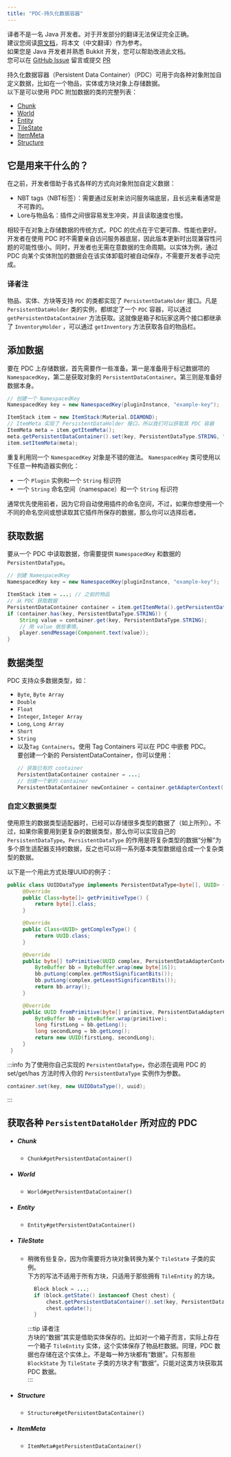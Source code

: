 ```yaml
---
title: "PDC-持久化数据容器"
---
```


译者不是一名 Java 开发者。对于开发部分的翻译无法保证完全正确。  
建议您阅读[原文档](https://docs.papermc.io/paper/dev/pdc)，将本文（中文翻译）作为参考。  
如果您是 Java 开发者并熟悉 Bukkit 开发，您可以帮助改进此文档。  
您可以在 [GitHub Issue](https://github.com/Happy-clo/Docs/issues/new) 留言或提交 [PR](https://github.com/Happy-clo/Docs/)    


持久化数据容器（Persistent Data Container）（PDC）可用于向各种对象附加自定义数据，比如在一个物品，实体或方块对象上存储数据。  
以下是可以使用 PDC 附加数据的类的完整列表：

- [Chunk](#chunk)
- [World](#world)
- [Entity](#entity)
- [TileState](#tilestate)
- [ItemMeta](#itemmeta)
- [Structure](#structure)

## 它是用来干什么的？
在之前，开发者借助于各式各样的方式向对象附加自定义数据：

- NBT tags（NBT标签）：需要通过反射来访问服务端底层，且长远来看通常是不可靠的。
- Lore与物品名：插件之间很容易发生冲突，并且读取速度也慢。

相较于在对象上存储数据的传统方式，PDC 的优点在于它更可靠、性能也更好。开发者在使用 PDC 时不需要亲自访问服务器底层，因此版本更新时出现兼容性问题的可能性很小。同时，开发者也无需在意数据的生命周期。以实体为例，通过 PDC 向某个实体附加的数据会在该实体卸载时被自动保存，不需要开发者手动完成。

### 译者注

物品、实体、方块等支持 `PDC` 的类都实现了 `PersistentDataHolder` 接口。凡是 `PersistentDataHolder` 类的实例，都绑定了一个 `PDC` 容器，可以通过 `getPersistentDataContainer` 方法获取。这就像是箱子和玩家这两个接口都继承了 `InventoryHolder` ，可以通过 `getInventory` 方法获取各自的物品栏。  


## 添加数据
要在 PDC 上存储数据，首先需要作一些准备。第一是准备用于标记数据项的 `NamespacedKey`，第二是获取对象的 `PersistentDataContainer`。第三则是准备好数据本身。

```java
// 创建一个 NamespacedKey
NamespacedKey key = new NamespacedKey(pluginInstance, "example-key");

ItemStack item = new ItemStack(Material.DIAMOND);
// ItemMeta 实现了 PersistentDataHolder 接口，所以我们可以获取其 PDC 容器
ItemMeta meta = item.getItemMeta();
meta.getPersistentDataContainer().set(key, PersistentDataType.STRING, "I love Tacos!");
item.setItemMeta(meta);
```

重复利用同一个 `NamespacedKey` 对象是不错的做法。 `NamespacedKey` 类可使用以下任意一种构造器实例化：

- 一个 `Plugin` 实例和一个 `String` 标识符
- 一个 `String` 命名空间（namespace）和一个 `String` 标识符

通常优先使用前者，因为它将自动使用插件的命名空间，不过，如果你想使用一个不同的命名空间或想读取其它插件所保存的数据，那么你可以选择后者。


## 获取数据
要从一个 PDC 中读取数据，你需要提供 `NamespacedKey` 和数据的 `PersistentDataType`。

```java
// 创建 NamespacedKey
NamespacedKey key = new NamespacedKey(pluginInstance, "example-key");

ItemStack item = ...; // 之前的物品
// 从 PDC 获取数据
PersistentDataContainer container = item.getItemMeta().getPersistentDataContainer();
if (container.has(key, PersistentDataType.STRING)) {
    String value = container.get(key, PersistentDataType.STRING);
    // 用 value 做些事情。
    player.sendMessage(Component.text(value));
}
```

## 数据类型

PDC 支持众多数据类型，如：
- `Byte`, `Byte Array`
- `Double`
- `Float`
- `Integer`, `Integer Array`
- `Long`, `Long Array`
- `Short`
- `String` 
- 以及`Tag Containers`。使用 Tag Containers 可以在 PDC 中嵌套 PDC。  
要创建一个新的 PersistentDataContainer，你可以使用：  
  ```java
  // 获取已有的 container
  PersistentDataContainer container = ...;
  // 创建一个新的 container
  PersistentDataContainer newContainer = container.getAdapterContext().newPersistentDataContainer();
  ```
  
### 自定义数据类型

使用原生的数据类型适配器时，已经可以存储很多类型的数据了（如上所列）。不过，如果你需要用到更复杂的数据类型，那么你可以实现自己的 `PersistentDataType`。`PersistentDataType` 的作用是将复杂类型的数据“分解”为多个原生适配器支持的数据，反之也可以将一系列基本类型数据组合成一个复杂类型的数据。  

以下是一个用此方式处理UUID的例子：

```java
public class UUIDDataType implements PersistentDataType<byte[], UUID> {
     @Override
     public Class<byte[]> getPrimitiveType() {
         return byte[].class;
     }

     @Override
     public Class<UUID> getComplexType() {
         return UUID.class;
     }

     @Override
     public byte[] toPrimitive(UUID complex, PersistentDataAdapterContext context) {
         ByteBuffer bb = ByteBuffer.wrap(new byte[16]);
         bb.putLong(complex.getMostSignificantBits());
         bb.putLong(complex.getLeastSignificantBits());
         return bb.array();
     }

     @Override
     public UUID fromPrimitive(byte[] primitive, PersistentDataAdapterContext context) {
         ByteBuffer bb = ByteBuffer.wrap(primitive);
         long firstLong = bb.getLong();
         long secondLong = bb.getLong();
         return new UUID(firstLong, secondLong);
     }
 }
```
:::info 
为了使用你自己实现的 `PersistentDataType`，你必须在调用 PDC 的 set/get/has 方法时传入你的 `PersistentDataType` 实例作为参数。  
```java
container.set(key, new UUIDDataType(), uuid);
```
:::

## 获取各种 `PersistentDataHolder` 所对应的 PDC 

- ##### Chunk
    - `Chunk#getPersistentDataContainer()`
- ##### World
    - `World#getPersistentDataContainer()`
- ##### Entity
    - `Entity#getPersistentDataContainer()`
- ##### TileState
    - 稍微有些复杂，因为你需要将方块对象转换为某个 `TileState` 子类的实例。  
      下方的写法不适用于所有方块，只适用于那些拥有 `TileEntity` 的方块。  
      ```java
        Block block = ...;
        if (block.getState() instanceof Chest chest) {
            chest.getPersistentDataContainer().set(key, PersistentDataType.STRING, "I love Tacos!");
            chest.update();
        }
      ```
      :::tip 译者注  
      方块的“数据”其实是借助实体保存的。比如对一个箱子而言，实际上存在一个箱子 `TileEntity` 实体，这个实体保存了物品栏数据。同理，PDC 数据也存储在这个实体上。不是每一种方块都有“数据”。只有那些 `BlockState` 为 `TileState` 子类的方块才有“数据”。只能对这类方块获取其 PDC 数据。  
      :::  

- ##### Structure
    - `Structure#getPersistentDataContainer()`
- ##### ItemMeta
    - `ItemMeta#getPersistentDataContainer()`
